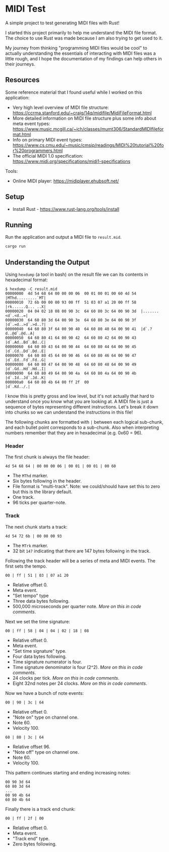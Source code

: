 # MIDI Test

A simple project to test generating MIDI files with Rust!

I started this project primarily to help me understand the MIDI file format. The choice to use Rust was made because I am also trying to get used to it.

My journey from thinking "programming MIDI files would be cool" to actually understanding the essentials of interacting with MIDI files was a little rough, and I hope the documentation of my findings can help others in their journeys.

## Resources

Some reference material that I found useful while I worked on this application:

- Very high level overview of MIDI file structure: https://ccrma.stanford.edu/~craig/14q/midifile/MidiFileFormat.html
- More detailed information on MIDI file structure plus some info about meta event types: https://www.music.mcgill.ca/~ich/classes/mumt306/StandardMIDIfileformat.html
- Info on primary MIDI event types: https://www.cs.cmu.edu/~music/cmsip/readings/MIDI%20tutorial%20for%20programmers.html
- The official MIDI 1.0 specification: https://www.midi.org/specifications/midi1-specifications

Tools:

- Online MIDI player: https://midiplayer.ehubsoft.net/

## Setup

- Install Rust - https://www.rust-lang.org/tools/install

## Running

Run the application and output a MIDI file to `result.mid`.

```sh
cargo run
```

## Understanding the Output

Using `hexdump` (a tool in bash) on the result file we can its contents in hexadecimal format:

```
$ hexdump -C result.mid
00000000  4d 54 68 64 00 00 00 06  00 01 00 01 00 60 4d 54  |MThd.........`MT|
00000010  72 6b 00 00 00 93 00 ff  51 03 07 a1 20 00 ff 58  |rk......Q... ..X|
00000020  04 04 02 18 08 00 90 3c  64 60 80 3c 64 00 90 3d  |.......<d`.<d..=|
00000030  64 60 80 3d 64 00 90 3e  64 60 80 3e 64 00 90 3f  |d`.=d..>d`.>d..?|
00000040  64 60 80 3f 64 00 90 40  64 60 80 40 64 00 90 41  |d`.?d..@d`.@d..A|
00000050  64 60 80 41 64 00 90 42  64 60 80 42 64 00 90 43  |d`.Ad..Bd`.Bd..C|
00000060  64 60 80 43 64 00 90 44  64 60 80 44 64 00 90 45  |d`.Cd..Dd`.Dd..E|
00000070  64 60 80 45 64 00 90 46  64 60 80 46 64 00 90 47  |d`.Ed..Fd`.Fd..G|
00000080  64 60 80 47 64 00 90 48  64 60 80 48 64 00 90 49  |d`.Gd..Hd`.Hd..I|
00000090  64 60 80 49 64 00 90 4a  64 60 80 4a 64 00 90 4b  |d`.Id..Jd`.Jd..K|
000000a0  64 60 80 4b 64 00 ff 2f  00                       |d`.Kd../.|
```

I know this is pretty gross and low level, but it's not actually that hard to understand once you know what you are looking at. A MIDI file is just a sequence of bytes representing different instructions. Let's break it down into chunks so we can understand the instructions in this file!

The following chunks are formatted with `|` between each logical sub-chunk, and each bullet point corresponds to a sub-chunk. Also when interpreting numbers remember that they are in hexadecimal (e.g. 0x60 = 96).

### Header

The first chunk is always the file header:

```
4d 54 68 64 | 00 00 00 06 | 00 01 | 00 01 | 00 60
```

- The `MThd` marker.
- Six bytes following in the header.
- File format is "multi-track". Note: we could/should have set this to zero but this is the library default.
- One track.
- 96 ticks per quarter-note.

### Track

The next chunk starts a track:

```
4d 54 72 6b | 00 00 00 93
```

- The `MTrk` marker.
- 32 bit `147` indicating that there are 147 bytes following in the track.


Following the track header will be a series of meta and MIDI events. The first sets the tempo.

```
00 | ff | 51 | 03 | 07 a1 20
```

- Relative offset 0.
- Meta event.
- "Set tempo" type
- Three data bytes following.
- 500,000 microseconds per quarter note. *More on this in code comments*.

Next we set the time signature:

```
00 | ff | 58 | 04 | 04 | 02 | 18 | 08
```

- Relative offset 0.
- Meta event.
- "Set time signature" type.
- Four data bytes following.
- Time signature numerator is four.
- Time signature denominator is four (2^2). *More on this in code comments*.
- 24 clocks per tick. *More on this in code comments*.
- Eight 32nd notes per 24 clocks. *More on this in code comments*.

Now we have a bunch of note events:

```
00 | 90 | 3c | 64
```

- Relative offset 0.
- "Note on" type on channel one.
- Note 60.
- Velocity 100.

```
60 | 80 | 3c | 64
```

- Relative offset 96.
- "Note off" type on channel one.
- Note 60.
- Velocity 100.

This pattern continues starting and ending increasing notes:

```
00 90 3d 64
60 80 3d 64
...
00 90 4b 64
60 80 4b 64
```

Finally there is a track end chunk:

```
00 | ff | 2f | 00
```

- Relative offset 0.
- Meta event.
- "Track end" type.
- Zero bytes following.
